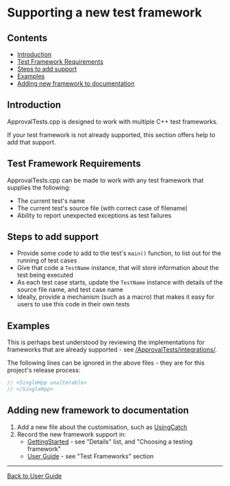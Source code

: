 <!--
GENERATED FILE - DO NOT EDIT
This file was generated by [MarkdownSnippets](https://github.com/SimonCropp/MarkdownSnippets).
Source File: /doc/mdsource/SupportingNewTestFramework.source.md
To change this file edit the source file and then execute ./run_markdown_templates.sh.
-->

<a id="top"></a>

# Supporting a new test framework

<!-- toc -->
## Contents

  * [Introduction](#introduction)
  * [Test Framework Requirements](#test-framework-requirements)
  * [Steps to add support](#steps-to-add-support)
  * [Examples](#examples)
  * [Adding new framework to documentation](#adding-new-framework-to-documentation)
<!-- endtoc -->



## Introduction

ApprovalTests.cpp is designed to work with multiple C++ test frameworks.

If your test framework is not already supported, this section offers help to add that support. 

## Test Framework Requirements

ApprovalTests.cpp can be made to work with any test framework that supplies the following:

* The current test's name 
* The current test's source file (with correct case of filename) 
* Ability to report unexpected exceptions as test failures 

## Steps to add support

* Provide some code to add to the test's `main()` function, to list out for the running of test cases
* Give that code a `TestName` instance, that will store information about the test being executed
* As each test case starts, update the `TestName` instance with details of the source file name, and test case name
* Ideally, provide a mechanism (such as a macro) that makes it easy for users to use this code in their own tests

## Examples

This is perhaps best understood by reviewing the implementations for frameworks that are already supported - see [/ApprovalTests/integrations/](/ApprovalTests/integrations/).
 
The following lines can be ignored in the above files - they are for this project's release process:

```cpp
// <SingleHpp unalterable>
// </SingleHpp>
``` 

## Adding new framework to documentation

1. Add a new file about the customisation, such as [UsingCatch](/doc/UsingCatch.md#top)
2. Record the new framework support in:
    * [GettingStarted](/doc/GettingStarted.md#top) - see "Details" list, and "Choosing a testing framework"
    * [User Guide](/doc/README.md#test-frameworks) - see "Test Frameworks" section

---

[Back to User Guide](/doc/README.md#top)
